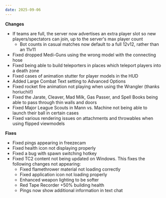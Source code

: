 ```yaml
---
date: 2025-09-06
---
```


**Changes**

* If teams are full, the server now advertises an extra player slot so new players/spectators can join, up to the server's max player count
  * Bot counts in casual matches now default to a full 12v12, rather than an 11v11
* Fixed dropped Medi-Guns using the wrong model with the connecting hose
* Fixed being able to build teleporters in places which teleport players into a death zone
* Fixed cases of animation stutter for player models in the HUD
* Added Large Combat Text setting to Advanced Options
* Fixed rocket fire animation not playing when using the Wrangler (thanks horiuchii!)
* Fixed the Jarate, Cleaver, Mad Milk, Gas Passer, and Spell Books being able to pass through thin walls and doors
* Fixed Major League Scouts in Mann vs. Machine not being able to launch their ball in certain cases
* Fixed various rendering issues on attachments and throwables when using flipped viewmodels

**Fixes**

* Fixed pings appearing in freezecam
* Fixed health icon not displaying properly
* Fixed a bug with spawn switching hotkey
* Fixed TC2 content not being updated on Windows. This fixes the following changes not appearing:
  * Fixed flamethrower material not loading correctly
  * Fixed application icon not loading properly
  * Enhanced weapon lighting to be softer
  * Red Tape Recorder +50% building health
  * Pings now show additional information in text chat
